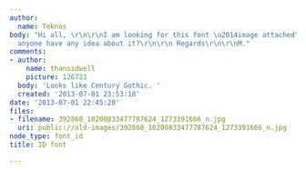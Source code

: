 ```yaml
---
author:
  name: Teknos
body: "Hi all, \r\n\r\nI am looking for this font \u2014image attached\u2014. Does
  anyone have any idea about it?\r\n\r\n Regards\r\n\r\nM."
comments:
- author:
    name: thansidwell
    picture: 126721
  body: 'Looks like Century Gothic. '
  created: '2013-07-01 23:53:18'
date: '2013-07-01 22:45:28'
files:
- filename: 392868_10200833477787624_1273391666_n.jpg
  uri: public://old-images/392868_10200833477787624_1273391666_n.jpg
node_type: font_id
title: ID font

---
```

